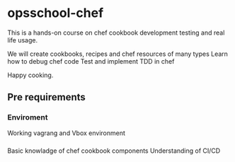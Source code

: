 # opsschool-chef
This is a hands-on course on chef cookbook development testing and real life usage.   

We will create cookbooks, recipes and chef resources of many types 
Learn how to debug chef code
Test and implement TDD in chef

Happy cooking. 

## Pre requirements
### Enviroment

Working vagrang and Vbox environment

###
Basic knowladge of chef cookbook components 
Understanding of CI/CD

